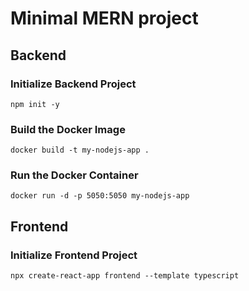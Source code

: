 # Minimal MERN project

## Backend

### Initialize Backend Project

```shell
npm init -y
```

### Build the Docker Image

```shell
docker build -t my-nodejs-app .
```

### Run the Docker Container

```shell
docker run -d -p 5050:5050 my-nodejs-app
```

## Frontend

### Initialize Frontend Project

```shell
npx create-react-app frontend --template typescript

```
